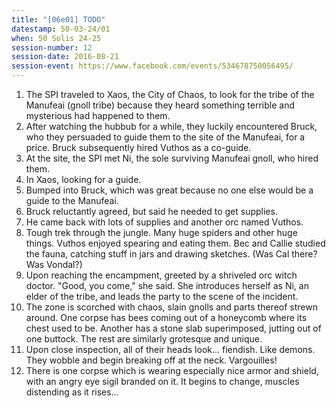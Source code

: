 ```yaml
---
title: "[06e01] TODO"
datestamp: 50-03-24/01
when: 50 Solis 24-25
session-number: 12
session-date: 2016-08-21
session-event: https://www.facebook.com/events/534678750056495/
---
```


1. The SPI traveled to Xaos, the City of Chaos, to look for the tribe of the Manufeai (gnoll tribe) because they heard something terrible and mysterious had happened to them.
2. After watching the hubbub for a while, they luckily encountered Bruck, who they persuaded to guide them to the site of the Manufeai, for a price. Bruck subsequently hired Vuthos as a co-guide.
3. At the site, the SPI met Ni, the sole surviving Manufeai gnoll, who hired them.
4. In Xaos, looking for a guide.
5. Bumped into Bruck, which was great because no one else would be a guide to the Manufeai.
6. Bruck reluctantly agreed, but said he needed to get supplies.
7. He came back with lots of supplies and another orc named Vuthos.
8. Tough trek through the jungle. Many huge spiders and other huge things. Vuthos enjoyed spearing and eating them. Bec and Callie studied the fauna, catching stuff in jars and drawing sketches. (Was Cal there? Was Vondal?)
9. Upon reaching the encampment, greeted by a shriveled orc witch doctor. "Good, you come," she said. She introduces herself as Ni, an elder of the tribe, and leads the party to the scene of the incident.
10. The zone is scorched with chaos, slain gnolls and parts thereof strewn around. One corpse has bees coming out of a honeycomb where its chest used to be. Another has a stone slab superimposed, jutting out of one buttock. The rest are similarly grotesque and unique.
11. Upon close inspection, all of their heads look... fiendish. Like demons. They wobble and begin breaking off at the neck. Vargouilles!
12. There is one corpse which is wearing especially nice armor and shield, with an angry eye sigil branded on it. It begins to change, muscles distending as it rises...
